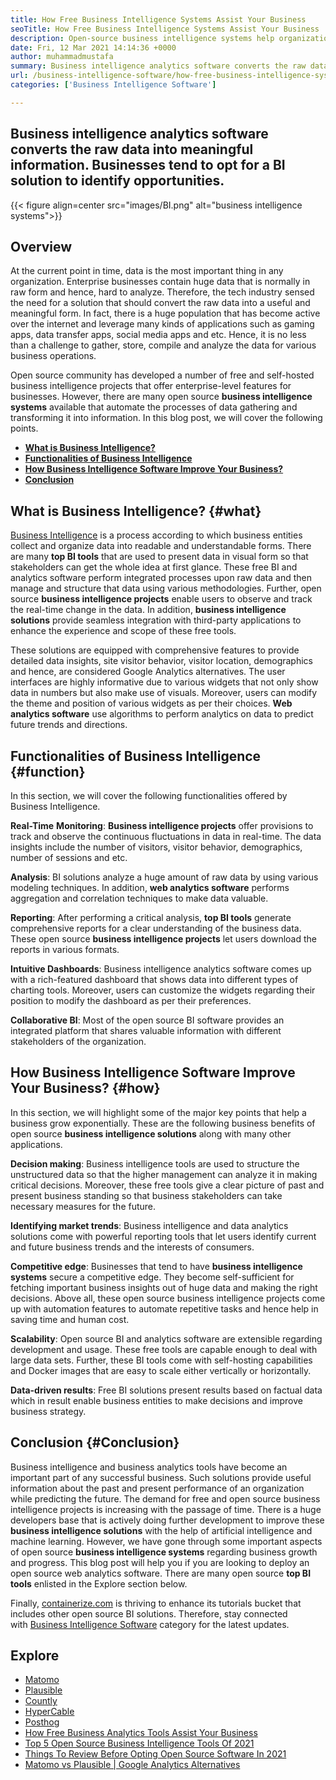 ```yaml
---
title: How Free Business Intelligence Systems Assist Your Business
seoTitle: How Free Business Intelligence Systems Assist Your Business
description: Open-source business intelligence systems help organizations to analyze data critically and formulate an effective strategy based on useful business insights.
date: Fri, 12 Mar 2021 14:14:36 +0000
author: muhammadmustafa
summary: Business intelligence analytics software converts the raw data into meaningful information. Businesses tend to opt for a BI solution to identify opportunities.
url: /business-intelligence-software/how-free-business-intelligence-systems-assist-your-business/
categories: ['Business Intelligence Software']

---
```

## Business intelligence analytics software converts the raw data into meaningful information. Businesses tend to opt for a BI solution to identify opportunities.

{{< figure align=center src="images/BI.png" alt="business intelligence systems">}}  

## Overview

At the current point in time, data is the most important thing in any organization. Enterprise businesses contain huge data that is normally in raw form and hence, hard to analyze. Therefore, the tech industry sensed the need for a solution that should convert the raw data into a useful and meaningful form. In fact, there is a huge population that has become active over the internet and leverage many kinds of applications such as gaming apps, data transfer apps, social media apps and etc. Hence, it is no less than a challenge to gather, store, compile and analyze the data for various business operations. 

Open source community has developed a number of free and self-hosted business intelligence projects that offer enterprise-level features for businesses. However, there are many open source **business intelligence systems** available that automate the processes of data gathering and transforming it into information. In this blog post, we will cover the following points.

  * **[What is Business Intelligence?][1]**
  * **[Functionalities of Business Intelligence][2]**
  * **[How Business Intelligence Software Improve Your Business?][3]**
  * **[Conclusion][4]**

## What is Business Intelligence? {#what}

[][5][Business Intelligence][6] is a process according to which business entities collect and organize data into readable and understandable forms. There are many **top BI tools** that are used to present data in visual form so that stakeholders can get the whole idea at first glance. These free BI and analytics software perform integrated processes upon raw data and then manage and structure that data using various methodologies. Further, open source **business intelligence projects** enable users to observe and track the real-time change in the data. In addition, **business intelligence solutions** provide seamless integration with third-party applications to enhance the experience and scope of these free tools. 

These solutions are equipped with comprehensive features to provide detailed data insights, site visitor behavior, visitor location, demographics and hence, are considered Google Analytics alternatives. The user interfaces are highly informative due to various widgets that not only show data in numbers but also make use of visuals. Moreover, users can modify the theme and position of various widgets as per their choices. **Web analytics software** use algorithms to perform analytics on data to predict future trends and directions.

## Functionalities of Business Intelligence {#function}

In this section, we will cover the following functionalities offered by Business Intelligence.

**Real-Time** **Monitoring**: **Business intelligence projects** offer provisions to track and observe the continuous fluctuations in data in real-time. The data insights include the number of visitors, visitor behavior, demographics, number of sessions and etc. 

**Analysis**: BI solutions analyze a huge amount of raw data by using various modeling techniques. In addition, **web analytics software** performs aggregation and correlation techniques to make data valuable. 

**Reporting**: After performing a critical analysis, **top BI tools** generate comprehensive reports for a clear understanding of the business data. These open source **business intelligence projects** let users download the reports in various formats. 

**Intuitive Dashboards**: Business intelligence analytics software comes up with a rich-featured dashboard that shows data into different types of charting tools. Moreover, users can customize the widgets regarding their position to modify the dashboard as per their preferences.

**Collaborative BI**: Most of the open source BI software provides an integrated platform that shares valuable information with different stakeholders of the organization. 

## How Business Intelligence Software Improve Your Business? {#how}

In this section, we will highlight some of the major key points that help a business grow exponentially. These are the following business benefits of open source **business intelligence solutions** along with many other applications. 

**Decision making**: Business intelligence tools are used to structure the unstructured data so that the higher management can analyze it in making critical decisions. Moreover, these free tools give a clear picture of past and present business standing so that business stakeholders can take necessary measures for the future. 

**Identifying market trends**: Business intelligence and data analytics solutions come with powerful reporting tools that let users identify current and future business trends and the interests of consumers.

**Competitive edge**: Businesses that tend to have **business intelligence systems** secure a competitive edge. They become self-sufficient for fetching important business insights out of huge data and making the right decisions. Above all, these open source business intelligence projects come up with automation features to automate repetitive tasks and hence help in saving time and human cost.

**Scalability**: Open source BI and analytics software are extensible regarding development and usage. These free tools are capable enough to deal with large data sets. Further, these BI tools come with self-hosting capabilities and Docker images that are easy to scale either vertically or horizontally.

**Data-driven results**: Free BI solutions present results based on factual data which in result enable business entities to make decisions and improve business strategy.

## Conclusion {#Conclusion}

Business intelligence and business analytics tools have become an important part of any successful business. Such solutions provide useful information about the past and present performance of an organization while predicting the future. The demand for free and open source business intelligence projects is increasing with the passage of time. There is a huge developers base that is actively doing further development to improve these **business intelligence solutions** with the help of artificial intelligence and machine learning. However, we have gone through some important aspects of open source **business intelligence systems** regarding business growth and progress. This blog post will help you if you are looking to deploy an open source web analytics software. There are many open source **top BI tools** enlisted in the Explore section below. 

Finally, [containerize.com][7] is thriving to enhance its tutorials bucket that includes other open source BI solutions. Therefore, stay connected with [Business Intelligence Software][6] category for the latest updates.

## Explore

  * [Matomo][8]
  * [Plausible][9]
  * [Countly][10]
  * [HyperCable][11]
  * [Posthog][12]
  * [How Free Business Analytics Tools Assist Your Business][13]
  * [Top 5 Open Source Business Intelligence Tools Of 2021][14]
  * [Things To Review Before Opting Open Source Software In 2021][15]
  * [Matomo vs Plausible | Google Analytics Alternatives][16]

 [1]: #what
 [2]: #function
 [3]: #how
 [4]: #Conclusion
 [5]: #
 [6]: https://products.containerize.com/business-intelligence
 [7]: https://www.containerize.com/
 [8]: https://products.containerize.com/business-intelligence/matomo
 [9]: https://products.containerize.com/business-intelligence/plausible
 [10]: https://products.containerize.com/business-intelligence/countly
 [11]: https://products.containerize.com/business-intelligence/hypercable
 [12]: https://products.containerize.com/business-intelligence/posthog
 [13]: https://blog.containerize.com/2021/03/12/how-free-business-analytics-tools-assist-your-business/
 [14]: https://blog.containerize.com/2021/04/21/top-5-open-source-business-intelligence-solutions-of-2021/
 [15]: https://blog.containerize.com/2021/09/29/things-to-review-before-opting-open-source-software-in-2021/
 [16]: https://blog.containerize.com/2021/10/20/matomo-vs-plausible-google-analytics-alternatives/